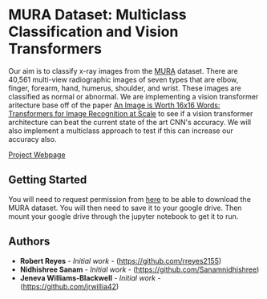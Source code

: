 # MURA Dataset: Multiclass Classification and Vision Transformers

Our aim is to classify x-ray images from the [MURA](https://stanfordmlgroup.github.io/competitions/mura/) dataset. 
There are 40,561 multi-view radiographic images of seven types that are elbow, finger, forearm, hand, humerus, 
shoulder, and wrist. These images are classified as normal or abnormal. We are implementing a vision transformer aritecture
base off of the paper [An Image is Worth 16x16 Words: Transformers for Image Recognition at Scale](https://arxiv.org/abs/2010.11929)
to see if a vision transformer architecture can beat the current state of the art CNN's accuracy. We will also
implement a multiclass approach to test if this can increase our accuracy also.

[Project Webpage](https://umbc-capstone-spring-2023.github.io/Capstone-Project/)

## Getting Started

You will need to request permission from [here](https://stanfordmlgroup.github.io/competitions/mura/) to be able to 
download the MURA dataset. You will then need to save it to your google drive. Then mount your google drive 
through the jupyter notebook to get it to run.

## Authors

* **Robert Reyes** - *Initial work* - (https://github.com/rreyes2155)
* **Nidhishree Sanam** - *Initial work* - (https://github.com/Sanamnidhishree)
* **Jeneva Williams-Blackwell** - *Initial work* - (https://github.com/jrwillia42)


